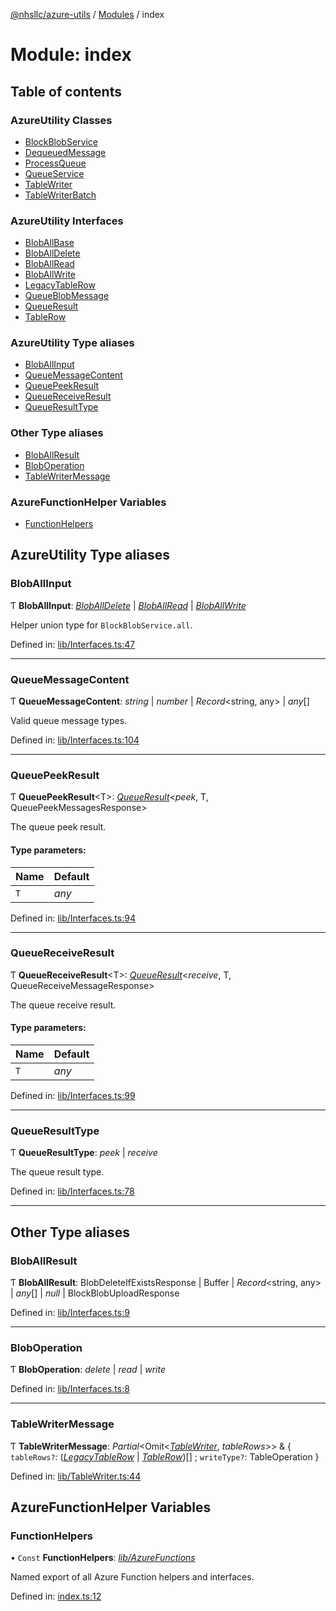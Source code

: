 [@nhsllc/azure-utils](../README.md) / [Modules](../modules.md) / index

# Module: index

## Table of contents

### AzureUtility Classes

- [BlockBlobService](../classes/index.blockblobservice.md)
- [DequeuedMessage](../classes/index.dequeuedmessage.md)
- [ProcessQueue](../classes/index.processqueue.md)
- [QueueService](../classes/index.queueservice.md)
- [TableWriter](../classes/index.tablewriter.md)
- [TableWriterBatch](../classes/index.tablewriterbatch.md)

### AzureUtility Interfaces

- [BlobAllBase](../interfaces/index.bloballbase.md)
- [BlobAllDelete](../interfaces/index.bloballdelete.md)
- [BlobAllRead](../interfaces/index.bloballread.md)
- [BlobAllWrite](../interfaces/index.bloballwrite.md)
- [LegacyTableRow](../interfaces/index.legacytablerow.md)
- [QueueBlobMessage](../interfaces/index.queueblobmessage.md)
- [QueueResult](../interfaces/index.queueresult.md)
- [TableRow](../interfaces/index.tablerow.md)

### AzureUtility Type aliases

- [BlobAllInput](index.md#bloballinput)
- [QueueMessageContent](index.md#queuemessagecontent)
- [QueuePeekResult](index.md#queuepeekresult)
- [QueueReceiveResult](index.md#queuereceiveresult)
- [QueueResultType](index.md#queueresulttype)

### Other Type aliases

- [BlobAllResult](index.md#bloballresult)
- [BlobOperation](index.md#bloboperation)
- [TableWriterMessage](index.md#tablewritermessage)

### AzureFunctionHelper Variables

- [FunctionHelpers](index.md#functionhelpers)

## AzureUtility Type aliases

### BlobAllInput

Ƭ **BlobAllInput**: [*BlobAllDelete*](../interfaces/index.bloballdelete.md) \| [*BlobAllRead*](../interfaces/index.bloballread.md) \| [*BlobAllWrite*](../interfaces/index.bloballwrite.md)

Helper union type for `BlockBlobService.all`.

Defined in: [lib/Interfaces.ts:47](https://github.com/nhsllc/azure-utils/blob/1d75559/lib/Interfaces.ts#L47)

___

### QueueMessageContent

Ƭ **QueueMessageContent**: *string* \| *number* \| *Record*<string, any\> \| *any*[]

Valid queue message types.

Defined in: [lib/Interfaces.ts:104](https://github.com/nhsllc/azure-utils/blob/1d75559/lib/Interfaces.ts#L104)

___

### QueuePeekResult

Ƭ **QueuePeekResult**<T\>: [*QueueResult*](../interfaces/index.queueresult.md)<*peek*, T, QueuePeekMessagesResponse\>

The queue peek result.

#### Type parameters:

Name | Default |
:------ | :------ |
`T` | *any* |

Defined in: [lib/Interfaces.ts:94](https://github.com/nhsllc/azure-utils/blob/1d75559/lib/Interfaces.ts#L94)

___

### QueueReceiveResult

Ƭ **QueueReceiveResult**<T\>: [*QueueResult*](../interfaces/index.queueresult.md)<*receive*, T, QueueReceiveMessageResponse\>

The queue receive result.

#### Type parameters:

Name | Default |
:------ | :------ |
`T` | *any* |

Defined in: [lib/Interfaces.ts:99](https://github.com/nhsllc/azure-utils/blob/1d75559/lib/Interfaces.ts#L99)

___

### QueueResultType

Ƭ **QueueResultType**: *peek* \| *receive*

The queue result type.

Defined in: [lib/Interfaces.ts:78](https://github.com/nhsllc/azure-utils/blob/1d75559/lib/Interfaces.ts#L78)

___

## Other Type aliases

### BlobAllResult

Ƭ **BlobAllResult**: BlobDeleteIfExistsResponse \| Buffer \| *Record*<string, any\> \| *any*[] \| *null* \| BlockBlobUploadResponse

Defined in: [lib/Interfaces.ts:9](https://github.com/nhsllc/azure-utils/blob/1d75559/lib/Interfaces.ts#L9)

___

### BlobOperation

Ƭ **BlobOperation**: *delete* \| *read* \| *write*

Defined in: [lib/Interfaces.ts:8](https://github.com/nhsllc/azure-utils/blob/1d75559/lib/Interfaces.ts#L8)

___

### TableWriterMessage

Ƭ **TableWriterMessage**: *Partial*<Omit<[*TableWriter*](../classes/index.tablewriter.md), *tableRows*\>\> & { `tableRows?`: ([*LegacyTableRow*](../interfaces/index.legacytablerow.md) \| [*TableRow*](../interfaces/index.tablerow.md))[] ; `writeType?`: TableOperation  }

Defined in: [lib/TableWriter.ts:44](https://github.com/nhsllc/azure-utils/blob/1d75559/lib/TableWriter.ts#L44)

## AzureFunctionHelper Variables

### FunctionHelpers

• `Const` **FunctionHelpers**: [*lib/AzureFunctions*](lib_azurefunctions.md)

Named export of all Azure Function helpers and interfaces.

Defined in: [index.ts:12](https://github.com/nhsllc/azure-utils/blob/1d75559/index.ts#L12)

